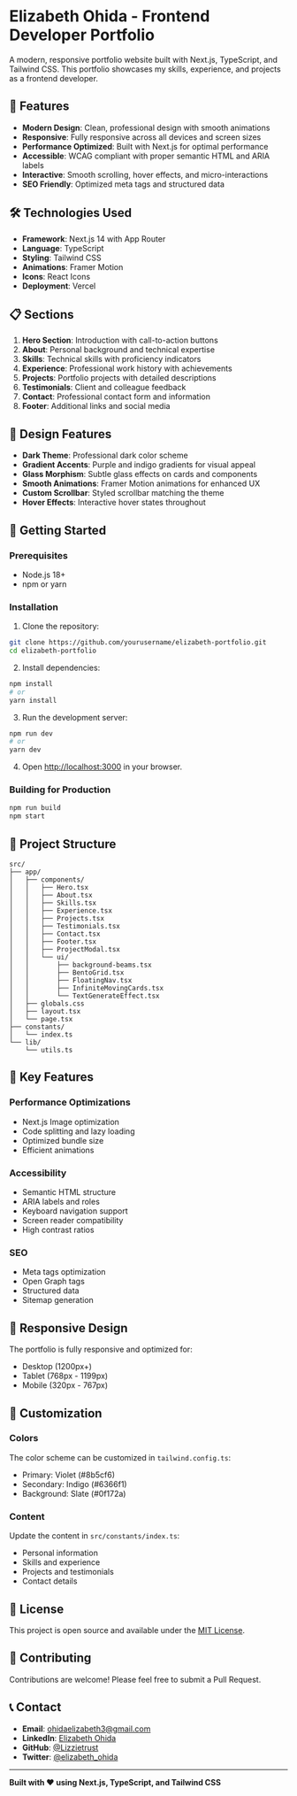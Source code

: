 # Elizabeth Ohida - Frontend Developer Portfolio

A modern, responsive portfolio website built with Next.js, TypeScript, and Tailwind CSS. This portfolio showcases my skills, experience, and projects as a frontend developer.

## 🚀 Features

- **Modern Design**: Clean, professional design with smooth animations
- **Responsive**: Fully responsive across all devices and screen sizes
- **Performance Optimized**: Built with Next.js for optimal performance
- **Accessible**: WCAG compliant with proper semantic HTML and ARIA labels
- **Interactive**: Smooth scrolling, hover effects, and micro-interactions
- **SEO Friendly**: Optimized meta tags and structured data

## 🛠️ Technologies Used

- **Framework**: Next.js 14 with App Router
- **Language**: TypeScript
- **Styling**: Tailwind CSS
- **Animations**: Framer Motion
- **Icons**: React Icons
- **Deployment**: Vercel

## 📋 Sections

1. **Hero Section**: Introduction with call-to-action buttons
2. **About**: Personal background and technical expertise
3. **Skills**: Technical skills with proficiency indicators
4. **Experience**: Professional work history with achievements
5. **Projects**: Portfolio projects with detailed descriptions
6. **Testimonials**: Client and colleague feedback
7. **Contact**: Professional contact form and information
8. **Footer**: Additional links and social media

## 🎨 Design Features

- **Dark Theme**: Professional dark color scheme
- **Gradient Accents**: Purple and indigo gradients for visual appeal
- **Glass Morphism**: Subtle glass effects on cards and components
- **Smooth Animations**: Framer Motion animations for enhanced UX
- **Custom Scrollbar**: Styled scrollbar matching the theme
- **Hover Effects**: Interactive hover states throughout

## 🚀 Getting Started

### Prerequisites

- Node.js 18+
- npm or yarn

### Installation

1. Clone the repository:

```bash
git clone https://github.com/yourusername/elizabeth-portfolio.git
cd elizabeth-portfolio
```

2. Install dependencies:

```bash
npm install
# or
yarn install
```

3. Run the development server:

```bash
npm run dev
# or
yarn dev
```

4. Open [http://localhost:3000](http://localhost:3000) in your browser.

### Building for Production

```bash
npm run build
npm start
```

## 📁 Project Structure

```
src/
├── app/
│   ├── components/
│   │   ├── Hero.tsx
│   │   ├── About.tsx
│   │   ├── Skills.tsx
│   │   ├── Experience.tsx
│   │   ├── Projects.tsx
│   │   ├── Testimonials.tsx
│   │   ├── Contact.tsx
│   │   ├── Footer.tsx
│   │   ├── ProjectModal.tsx
│   │   └── ui/
│   │       ├── background-beams.tsx
│   │       ├── BentoGrid.tsx
│   │       ├── FloatingNav.tsx
│   │       ├── InfiniteMovingCards.tsx
│   │       └── TextGenerateEffect.tsx
│   ├── globals.css
│   ├── layout.tsx
│   └── page.tsx
├── constants/
│   └── index.ts
└── lib/
    └── utils.ts
```

## 🎯 Key Features

### Performance Optimizations

- Next.js Image optimization
- Code splitting and lazy loading
- Optimized bundle size
- Efficient animations

### Accessibility

- Semantic HTML structure
- ARIA labels and roles
- Keyboard navigation support
- Screen reader compatibility
- High contrast ratios

### SEO

- Meta tags optimization
- Open Graph tags
- Structured data
- Sitemap generation

## 📱 Responsive Design

The portfolio is fully responsive and optimized for:

- Desktop (1200px+)
- Tablet (768px - 1199px)
- Mobile (320px - 767px)

## 🎨 Customization

### Colors

The color scheme can be customized in `tailwind.config.ts`:

- Primary: Violet (#8b5cf6)
- Secondary: Indigo (#6366f1)
- Background: Slate (#0f172a)

### Content

Update the content in `src/constants/index.ts`:

- Personal information
- Skills and experience
- Projects and testimonials
- Contact details

## 📄 License

This project is open source and available under the [MIT License](LICENSE).

## 🤝 Contributing

Contributions are welcome! Please feel free to submit a Pull Request.

## 📞 Contact

- **Email**: ohidaelizabeth3@gmail.com
- **LinkedIn**: [Elizabeth Ohida](https://linkedin.com/in/elizabeth-ohida)
- **GitHub**: [@Lizzietrust](https://github.com/Lizzietrust)
- **Twitter**: [@elizabeth_ohida](https://twitter.com/elizabeth_ohida)

---

**Built with ❤️ using Next.js, TypeScript, and Tailwind CSS**

